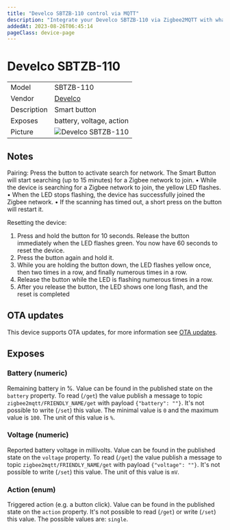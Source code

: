 ```yaml
---
title: "Develco SBTZB-110 control via MQTT"
description: "Integrate your Develco SBTZB-110 via Zigbee2MQTT with whatever smart home infrastructure you are using without the vendor's bridge or gateway."
addedAt: 2023-08-26T06:45:14
pageClass: device-page
---
```


<!-- !!!! -->
<!-- ATTENTION: This file is auto-generated through docgen! -->
<!-- You can only edit the "Notes"-Section between the two comment lines "Notes BEGIN" and "Notes END". -->
<!-- Do not use h1 or h2 heading within "## Notes"-Section. -->
<!-- !!!! -->

# Develco SBTZB-110

|     |     |
|-----|-----|
| Model | SBTZB-110  |
| Vendor  | [Develco](/supported-devices/#v=Develco)  |
| Description | Smart button |
| Exposes | battery, voltage, action |
| Picture | ![Develco SBTZB-110](https://www.zigbee2mqtt.io/images/devices/SBTZB-110.png) |


<!-- Notes BEGIN: You can edit here. Add "## Notes" headline if not already present. -->
## Notes

Pairing:
Press the button to activate search for network. The Smart Button will start searching (up to 15 minutes) for a Zigbee network to join.
• While the device is searching for a Zigbee network to join, the yellow LED flashes.
• When the LED stops flashing, the device has successfully joined the Zigbee network.
• If the scanning has timed out, a short press on the button will restart it.

Resetting the device:
1. Press and hold the button for 10 seconds. Release the button immediately when the LED flashes green. You now have 60 seconds to reset the device.
2. Press the button again and hold it.
3. While you are holding the button down, the LED flashes yellow once, then two times in a row, and finally numerous times in a row.
4. Release the button while the LED is flashing numerous times in a row.
5. After you release the button, the LED shows one long flash, and the reset is completed
<!-- Notes END: Do not edit below this line -->


## OTA updates
This device supports OTA updates, for more information see [OTA updates](../guide/usage/ota_updates.md).



## Exposes

### Battery (numeric)
Remaining battery in %.
Value can be found in the published state on the `battery` property.
To read (`/get`) the value publish a message to topic `zigbee2mqtt/FRIENDLY_NAME/get` with payload `{"battery": ""}`.
It's not possible to write (`/set`) this value.
The minimal value is `0` and the maximum value is `100`.
The unit of this value is `%`.

### Voltage (numeric)
Reported battery voltage in millivolts.
Value can be found in the published state on the `voltage` property.
To read (`/get`) the value publish a message to topic `zigbee2mqtt/FRIENDLY_NAME/get` with payload `{"voltage": ""}`.
It's not possible to write (`/set`) this value.
The unit of this value is `mV`.

### Action (enum)
Triggered action (e.g. a button click).
Value can be found in the published state on the `action` property.
It's not possible to read (`/get`) or write (`/set`) this value.
The possible values are: `single`.

